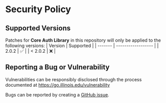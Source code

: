 # Security Policy

## Supported Versions
Patches for **Core Auth Library** in this repository will only be applied to the following versions:
| Version | Supported          |
| ------- | ------------------ |
| 2.0.2   | :white_check_mark: |
| < 2.0.2 | :x:                |

## Reporting a Bug or Vulnerability

Vulnerabilities can be responsibly disclosed through the process
 documented at https://go.illinois.edu/vulnerability

Bugs can be reported by creating a [GitHub issue](https://github.com/rokwire/core-auth-library-go/issues/new?assignees=&labels=bug&template=bug_report.md&title=%5BBUG%5D+).